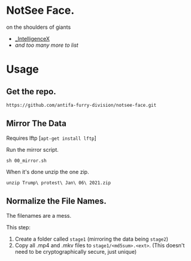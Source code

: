 # NotSee Face.

on the shoulders of giants

- [_IntelligenceX](https://twitter.com/_IntelligenceX/status/1346967229187952644)
- *and too many more to list*

# Usage

## Get the repo.

    https://github.com/antifa-furry-division/notsee-face.git

## Mirror The Data

Requires lftp [`apt-get install lftp`]

Run the mirror script.

    sh 00_mirror.sh
    
When it's done unzip the one zip.

`unzip Trump\ protest\ Jan\ 06\ 2021.zip`

## Normalize the File Names.

The filenames are a mess. 

This step:

1. Create a folder called `stage1` (mirroring the data being `stage2`)
1. Copy all .mp4 and .mkv files to `stage1/<md5sum>.<ext>`. (This doesn't need to be cryptographically secure, just unique)
 
